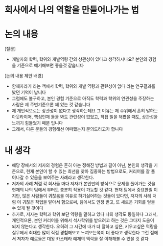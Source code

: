 # 회사에서 나의 역할을 만들어나가는 법

# 논의 내용

[질문]

- 개발자의 학력, 학위와 개발역량 간의 상관성이 있다고 생각하시나요? 본인의 경험을 기준으로 얘기해보면 좋을것 같습니다

[논의 내용 제안 배경]

- 함께자라기 라는 책에서 학력, 학위와 개발 역량과 관련성이 없다 라는 연구결과를 봤던 기억이 납니다
- 그럼에도 불구하고, 본인 경험 기준으로 아직도 학력과 학위의 연관성을 주장하는 사람은 제 주변기준으론 꽤 있는 것 같습니다
- 제 개인적으로는 상관성이 없다고 생각하는데요 그 이유는 제 주위에서 흔히 말하는 아웃라이어, 핵심인재 들을 봐도 관련성이 없었고, 직접 일을 해봤을 때도, 상관성을 느끼기 힘들었기 때문 입니다
- 그래서, 다른 분들의 경험해선 어떠했는지 문의드리고자 합니다

# 내 생각

- 해당 장에서의 저자의 경험은 흔히 아는 정해진 방법과 길이 아닌, 본인의 생각을 기준으로, 현재 본인이 할 수 있는 최선을 찾아 집중하는 방법으로도, 커리어를 잘 풀어나갈 수 있음을 보여주는 사례라고 생각한다.
- 저자의 사례 처럼 각 회사들 마다 저자가 본인만의 방식으로 문제를 풀어가는 것을 현재의 나의 팀에서 부터도 충분히 적용이 가능할 것 같다. 현재 팀에서 중요한일 이지만, 많은 사람들이 귀찮음을 이유로 하기싫어하는 것들이 있다면, 저자의 사례 처럼 이 귀찮은 작업을 맡아서 함으로써, 팀에서도 인정 받고, 또 새로운 기회를 얻을 수 있게 될 것이다
- 추가로, 저자는 학력과 학위 보단 역량을 말하고 있다 나의 생각도 동일하다 그래서, 개인적으론, 본인 커리어를 위해서 석사학위를 받으려고 하는 것은 그다지 도움이 되지 않는다고 생각한다. 오히려 그 시간에 내가 더 잘하고 싶은, 키우고싶은 역량을 실무에서 최대한 많이 직접 경험해보고 느껴보는쪽이 더 좋다고 생각한다 그런 점에서 저자가 예로들은 대왕 카스테라 예제의 맥락을 잘 이해해볼 수 있을 것 같다
